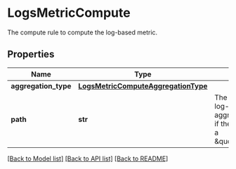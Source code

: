 # LogsMetricCompute

The compute rule to compute the log-based metric.

## Properties
Name | Type | Description | Notes
------------ | ------------- | ------------- | -------------
**aggregation_type** | [**LogsMetricComputeAggregationType**](LogsMetricComputeAggregationType.md) |  | 
**path** | **str** | The path to the value the log-based metric will aggregate on (only used if the aggregation type is a \&quot;distribution\&quot;). | [optional] 

[[Back to Model list]](README.md#documentation-for-models) [[Back to API list]](README.md#documentation-for-api-endpoints) [[Back to README]](README.md)


